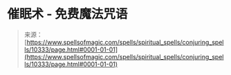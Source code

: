 <!--yml

category: 未分类

date: 2024-06-12 18:46:55

-->

# 催眠术 - 免费魔法咒语

> 来源：[https://www.spellsofmagic.com/spells/spiritual_spells/conjuring_spells/10333/page.html#0001-01-01](https://www.spellsofmagic.com/spells/spiritual_spells/conjuring_spells/10333/page.html#0001-01-01)
